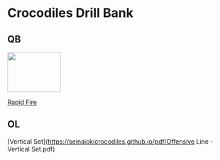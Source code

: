# Crocodiles Drill Bank

## QB

<img src="https://videoapi-muybridge.vimeocdn.com/animated-thumbnails/image/0e33834c-461a-4581-bf50-f7fb7ba14647.gif?ClientID=vimeo-core-prod&Date=1643993204&Signature=d9096bce83815b089495fc67ee1dbe261e0ee516" width="120" height="90">

[Rapid Fire](https://www.youtube.com/watch?v=DG9MP0iV4pI)

## OL

[Vertical Set](https://seinajokicrocodiles.github.io/pdf/Offensive Line - Vertical Set.pdf)
